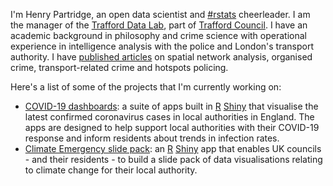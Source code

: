 I'm Henry Partridge, an open data scientist and [#rstats](https://twitter.com/search?q=%23rstats&src=typed_query&f=live) cheerleader. I am the manager of the [Trafford Data Lab](https://www.trafforddatalab.io), part of [Trafford Council](https://www.trafford.gov.uk). I have an academic background in philosophy and crime science with operational experience in intelligence analysis with the police and London's transport authority. I have [published articles](https://orcid.org/0000-0002-4400-1262) on spatial network analysis, organised crime, transport-related crime and hotspots policing. 

Here's a list of some of the projects that I'm currently working on:   

* [COVID-19 dashboards](https://www.trafforddatalab.io/covid19): a suite of apps built in [R](https://cran.r-project.org) [Shiny](https://cran.r-project.org/web/packages/shiny/index.html) that visualise the latest confirmed coronavirus cases in local authorities in England. The apps are designed to help support local authorities with their COVID-19 response and inform residents about trends in infection rates.
* [Climate Emergency slide pack](https://trafforddatalab.shinyapps.io/climate_emergency): an [R](https://cran.r-project.org) [Shiny](https://cran.r-project.org/web/packages/shiny/index.html) app that enables UK councils - and their residents - to build a slide pack of data visualisations relating to climate change for their local authority.

